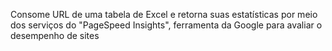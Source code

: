 Consome URL de uma tabela de Excel e retorna suas estatísticas por meio dos serviços do "PageSpeed Insights", ferramenta da Google para avaliar o desempenho de sites
